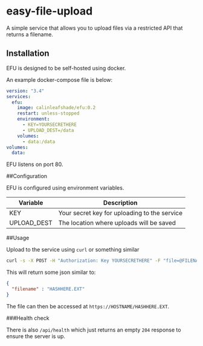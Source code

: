 # easy-file-upload

A simple service that allows you to upload files via a restricted API that returns a filename.

## Installation

EFU is designed to be self-hosted using docker.

An example docker-compose file is below:

```yaml
version: "3.4"
services:
  efu:
    image: calinleafshade/efu:0.2
    restart: unless-stopped
    environment:
      - KEY=YOURSECRETHERE
      - UPLOAD_DEST=/data
    volumes:
      - data:/data
volumes:
  data:
```

EFU listens on port 80.

##Configuration

EFU is configured using environment variables.

| Variable    | Description                                  |
| ---         | ---                                          |
| KEY         | Your secret key for uploading to the service |
| UPLOAD_DEST | The location where uploads will be saved     |

##Usage

Upload to the service using `curl` or something similar

```sh
curl -s -X POST -H "Authorization: Key YOURSECRETHERE" -F "file=@FILENAME" https://HOSTNAME/api/upload
```

This will return some json similar to:

```json
{
  "filename" : "HASHHERE.EXT"
}
```

The file can then be accessed at `https://HOSTNAME/HASHHERE.EXT`.

###Health check

There is also `/api/health` which just returns an empty `204` response to ensure the server is up.

